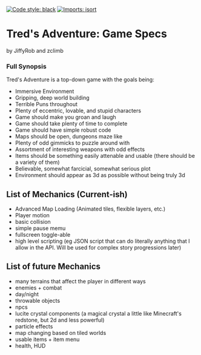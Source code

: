 [![Code style: black](https://img.shields.io/badge/code%20style-black-000000.svg)](https://github.com/psf/black)
[![Imports: isort](https://img.shields.io/badge/%20imports-isort-%231674b1?style=flat&labelColor=ef8336)](https://pycqa.github.io/isort/)
# Tred's Adventure: Game Specs
by JiffyRob and zclimb

### Full Synopsis
Tred's Adventure is a top-down game with the goals being:

 - Immersive Environment
 - Gripping, deep world building
 - Terrible Puns throughout
 - Plenty of eccentric, lovable, and stupid characters
 - Game should make you groan and laugh
 - Game should take plenty of time to complete
 - Game should have simple robust code
 - Maps should be open, dungeons maze like
 - Plenty of odd gimmicks to puzzle around with
 - Assortment of interesting weapons with odd effects
 - Items should be something easily attenable and usable (there should be a variety of them)
 - Believable, somewhat farcicial, somewhat serious plot
 - Environment should appear as 3d as possible without being truly 3d

## List of Mechanics (Current-ish)
 - Advanced Map Loading (Animated tiles, flexible layers, etc.)
 - Player motion
 - basic collision
 - simple pause memu
 - fullscreen toggle-able
 - high level scripting (eg JSON script that can do literally anything that I allow in the API.  Will be used for complex story progressions later)
 
## List of future Mechanics
 - many terrains that affect the player in different ways
 - enemies + combat
 - day/night
 - throwable objects
 - npcs
 - lucite crystal components (a magical crystal a little like Minecraft's redstone, but 2d and less powerful)
 - particle effects
 - map changing based on tiled worlds
 - usable items + item menu
 - health, HUD
